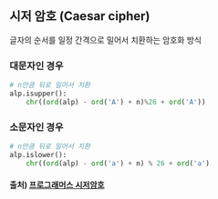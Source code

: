 ## 시저 암호 (Caesar cipher)
글자의 순서를 일정 간격으로 밀어서 치환하는 암호화 방식


### 대문자인 경우
```py
# n만큼 뒤로 밀어서 치환
alp.isupper():
    chr((ord(alp) - ord('A') + n)%26 + ord('A'))
```

### 소문자인 경우
```py
# n만큼 뒤로 밀어서 치환
alp.islower():
    chr((ord(alp) - ord('a') + n) % 26 + ord('a')
```

#### 출처) [프로그래머스 시저암호](https://programmers.co.kr/learn/courses/30/lessons/12926)
